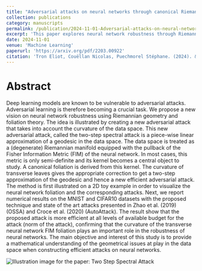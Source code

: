 ```yaml
---
title: "Adversarial attacks on neural networks through canonical Riemannian foliations"
collection: publications
category: manuscripts
permalink: /publication/2024-11-01-Adversarial-attacks-on-neural-networks-through-canonical-Riemannian-foliations
excerpt: 'This paper explores neural network robustness through Riemannian geometry, presenting a novel adversarial attack that highlights the role of curvature in the data space.'
date: 2024-11-01
venue: 'Machine Learning'
paperurl: 'https://arxiv.org/pdf/2203.00922'
citation: 'Tron Eliot, Couëllan Nicolas, Puechmorel Stéphane. (2024). &quot;Adversarial attacks on neural networks through canonical Riemannian foliations.&quot; <i>Machine Learning</i>. 1(1).'
---
```


# Abstract
Deep learning models are known to be vulnerable to adversarial attacks. Adversarial learning is therefore becoming a crucial task. We propose a new vision on neural network robustness using Riemannian geometry and foliation theory. The idea is illustrated by creating a new adversarial attack that takes into account the curvature of the data space. This new adversarial attack, called the two-step spectral attack is a piece-wise linear approximation of a geodesic in the data space. The data space is treated as a (degenerate) Riemannian manifold equipped with the pullback of the Fisher Information Metric (FIM) of the neural network. In most cases, this metric is only semi-definite and its kernel becomes a central object to study. A canonical foliation is derived from this kernel. The curvature of transverse leaves gives the appropriate correction to get a two-step approximation of the geodesic and hence a new efficient adversarial attack. The method is first illustrated on a 2D toy example in order to visualize the neural network foliation and the corresponding attacks. Next, we report numerical results on the MNIST and CIFAR10 datasets with the proposed technique and state of the art attacks presented in Zhao et al. (2019) (OSSA) and Croce et al. (2020) (AutoAttack). The result show that the proposed attack is more efficient at all levels of available budget for the attack (norm of the attack), confirming that the curvature of the transverse neural network FIM foliation plays an important role in the robustness of neural networks. The main objective and interest of this study is to provide a mathematical understanding of the geometrical issues at play in the data space when constructing efficient attacks on neural networks. 

![Illustration image for the paper: Two Step Spectral Attack](http://eliot-tron.github.io/files/2024-TSSA.png)
